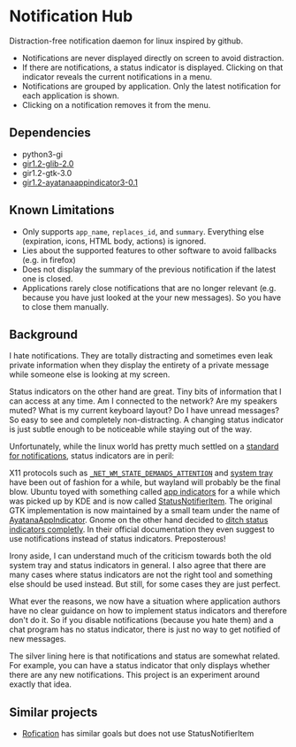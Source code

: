 # Notification Hub

Distraction-free notification daemon for linux inspired by github.

-	Notifications are never displayed directly on screen to avoid distraction.
-	If there are notifications, a status indicator is displayed. Clicking on that
	indicator reveals the current notifications in a menu.
-	Notifications are grouped by application. Only the latest notification for
	each application is shown.
-	Clicking on a notification removes it from the menu.

## Dependencies

-	python3-gi
-	[gir1.2-glib-2.0](https://docs.gtk.org/gio/)
-	gir1.2-gtk-3.0
-	[gir1.2-ayatanaappindicator3-0.1](https://lazka.github.io/pgi-docs/AyatanaAppIndicator3-0.1/classes/Indicator.html)

## Known Limitations

-	Only supports `app_name`, `replaces_id`, and `summary`. Everything else
	(expiration, icons, HTML body, actions) is ignored.
-	Lies about the supported features to other software to avoid fallbacks (e.g.
	in firefox)
-	Does not display the summary of the previous notification if the latest one is
	closed.
-	Applications rarely close notifications that are no longer relevant (e.g.
	because you have just looked at the your new messages). So you have to close
	them manually.

## Background

I hate notifications. They are totally distracting and sometimes even leak
private information when they display the entirety of a private message while
someone else is looking at my screen.

Status indicators on the other hand are great. Tiny bits of information that I
can access at any time. Am I connected to the network? Are my speakers muted?
What is my current keyboard layout? Do I have unread messages? So easy to see
and completely non-distracting. A changing status indicator is just subtle
enough to be noticeable while staying out of the way.

Unfortunately, while the linux world has pretty much settled on a [standard for
notifications](https://developer.gnome.org/notification-spec/), status
indicators are in peril:

X11 protocols such as
[`_NET_WM_STATE_DEMANDS_ATTENTION`](https://specifications.freedesktop.org/wm-spec/wm-spec-latest.html)
and [system
tray](https://specifications.freedesktop.org/systemtray-spec/systemtray-spec-latest.html)
have been out of fashion for a while, but wayland will probably be the final
blow. Ubuntu toyed with something called [app
indicators](https://wiki.ubuntu.com/DesktopExperienceTeam/ApplicationIndicators)
for a while which was picked up by KDE and is now called
[StatusNotifierItem](https://freedesktop.org/wiki/Specifications/StatusNotifierItem/).
The original GTK implementation is now maintained by a small team under the name
of [AyatanaAppIndicator](https://sunweavers.net/blog/node/67). Gnome on the
other hand decided to [ditch status indicators
completly](https://blogs.gnome.org/aday/2017/08/31/status-icons-and-gnome/). In
their official documentation they even suggest to use notifications instead of
status indicators. Preposterous!

Irony aside, I can understand much of the criticism towards both the old system
tray and status indicators in general. I also agree that there are many cases
where status indicators are not the right tool and something else should be used
instead. But still, for some cases they are just perfect.

What ever the reasons, we now have a situation where application authors have no
clear guidance on how to implement status indicators and therefore don't do it.
So if you disable notifications (because you hate them) and a chat program has
no status indicator, there is just no way to get notified of new messages.

The silver lining here is that notifications and status are somewhat related.
For example, you can have a status indicator that only displays whether there
are any new notifications. This project is an experiment around exactly that
idea.

## Similar projects

-	[Rofication](https://github.com/DaveDavenport/Rofication) has similar goals
	but does not use StatusNotifierItem
